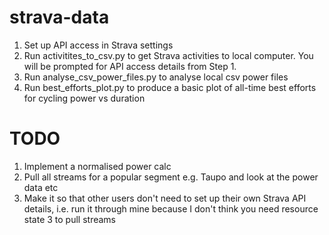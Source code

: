 # strava-data

1. Set up API access in Strava settings
2. Run activitites_to_csv.py to get Strava activities to local computer. You will be prompted for API access details from Step 1.
3. Run analyse_csv_power_files.py to analyse local csv power files
4. Run best_efforts_plot.py to produce a basic plot of all-time best efforts for cycling power vs duration 

# TODO
1. Implement a normalised power calc
2. Pull all streams for a popular segment e.g. Taupo and look at the power data etc
3. Make it so that other users don't need to set up their own Strava API details, i.e. run it through mine because I don't think you need resource state 3 to pull streams
